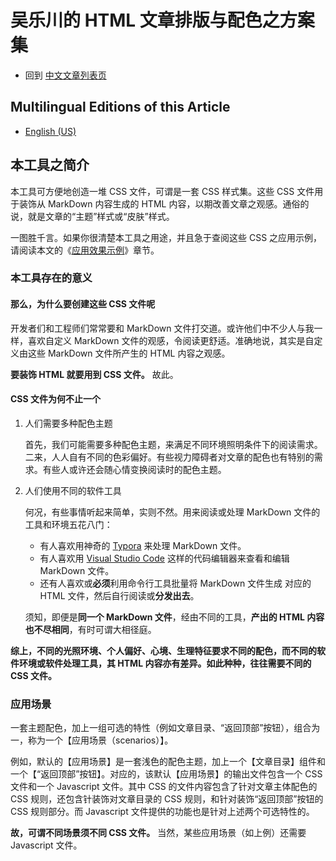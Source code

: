 <link rel="stylesheet" href="../../../源代码/发布的源代码/层叠样式表/wulechuan-styles-for-html-via-markdown--vscode.default.min.css">

# 吴乐川的 HTML 文章排版与配色之方案集

- 回到 [中文文章列表页](../../../ReadMe.md)


## Multilingual Editions of this Article

- [English (US)](../en-US/introduction.md)


## 本工具之简介

本工具可方便地创造一堆 CSS 文件，可谓是一套 CSS 样式集。这些 CSS 文件用于装饰从 MarkDown 内容生成的 HTML 内容，以期改善文章之观感。通俗的说，就是文章的“主题”样式或“皮肤”样式。

一图胜千言。如果你很清楚本工具之用途，并且急于查阅这些 CSS 之应用示例，请阅读本文的《[应用效果示例](./关于文章排版与配色效果示例集的说明.md)》章节。


### 本工具存在的意义

#### 那么，为什么要创建这些 CSS 文件呢

开发者们和工程师们常常要和 MarkDown 文件打交道。或许他们中不少人与我一样，喜欢自定义 MarkDown 文件的观感，令阅读更舒适。准确地说，其实是自定义由这些 MarkDown 文件所产生的 HTML 内容之观感。

**要装饰 HTML 就要用到 CSS 文件。** 故此。


#### CSS 文件为何不止一个

1. 人们需要多种配色主题

    首先，我们可能需要多种配色主题，来满足不同环境照明条件下的阅读需求。二来，人人自有不同的色彩偏好。有些视力障碍者对文章的配色也有特别的需求。有些人或许还会随心情变换阅读时的配色主题。


2. 人们使用不同的软件工具

    何况，有些事情听起来简单，实则不然。用来阅读或处理 MarkDown 文件的工具和环境五花八门：

    - 有人喜欢用神奇的 [Typora](https://typora.io/) 来处理 MarkDown 文件。
    - 有人喜欢用 [Visual Studio Code](https://code.visualstudio.com/) 这样的代码编辑器来查看和编辑 MarkDown 文件。
    - 还有人喜欢或**必须**利用命令行工具批量将 MarkDown 文件生成 对应的 HTML 文件，然后自行阅读或**分发出去**。

    须知，即便是**同一个 MarkDown 文件**，经由不同的工具，**产出的 HTML 内容也不尽相同**，有时可谓大相径庭。

**综上，不同的光照环境、个人偏好、心境、生理特征要求不同的配色，而不同的软件环境或软件处理工具，其 HTML 内容亦有差异。如此种种，往往需要不同的 CSS 文件。**



### 应用场景

一套主题配色，加上一组可选的特性（例如文章目录、“返回顶部”按钮），组合为一，称为一个【应用场景（scenarios）】。

例如，默认的【应用场景】是一套浅色的配色主题，加上一个【文章目录】组件和一个【“返回顶部”按钮】。对应的，该默认【应用场景】的输出文件包含一个 CSS 文件和一个 Javascript 文件。其中 CSS 的文件内容包含了针对文章主体配色的 CSS 规则，还包含针装饰对文章目录的 CSS 规则，和针对装饰“返回顶部”按钮的 CSS 规则部分。而 Javascript 文件提供的功能也是针对上述两个可选特性的。

**故，可谓不同场景须不同 CSS 文件。** 当然，某些应用场景（如上例）还需要 Javascript 文件。

